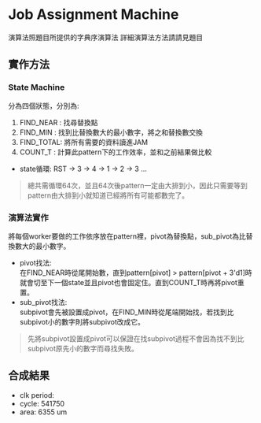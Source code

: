 # Job Assignment Machine
演算法照題目所提供的字典序演算法
詳細演算法方法請請見題目

## 實作方法
### State Machine
分為四個狀態，分別為:
1. FIND_NEAR : 找尋替換點
2. FIND_MIN  : 找到比替換數大的最小數字，將之和替換數交換
3. FIND_TOTAL: 將所有需要的資料讀進JAM
4. COUNT_T   : 計算此pattern下的工作效率，並和之前結果做比較  
- state循環: RST -> 3 -> 4 -> 1 -> 2 -> 3 ...
>總共需循環64次，並且64次後pattern一定由大排到小，因此只需要等到pattern由大排到小就知道已經將所有可能都數完了。

### 演算法實作
將每個worker要做的工作依序放在pattern裡，pivot為替換點，sub_pivot為比替換數大的最小數字。  
- pivot找法:  
在FIND_NEAR時從尾開始數，直到pattern[pivot] > pattern[pivot + 3'd1]時就會切至下一個state並且pivot也會固定住。直到COUNT_T時再將pivot重置。
- sub_pivot找法:  
  subpivot會先被設置成pivot，在FIND_MIN時從尾端開始找，若找到比subpivot小的數字則將subpivot改成它。
>先將subpivot設置成pivot可以保證在找subpivot過程不會因為找不到比subpivot原先小的數字而尋找失敗。

## 合成結果
- clk period:  
- cycle: 541750	
- area: 6355 um

